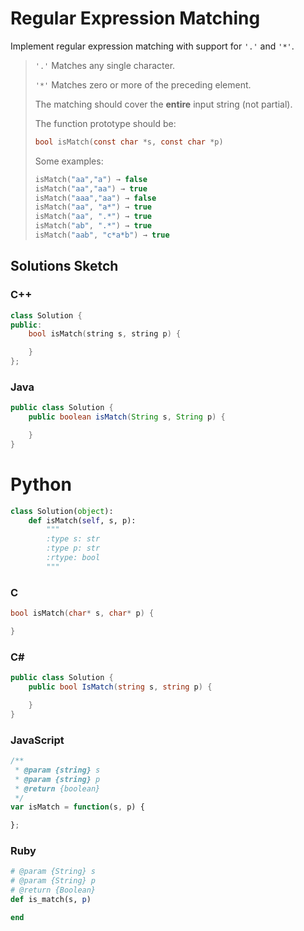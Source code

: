 # Regular Expression Matching

Implement regular expression matching with support for `'.'` and `'*'`.

> `'.'` Matches any single character.
> 
> `'*'` Matches zero or more of the preceding element.
> 
> The matching should cover the **entire** input string (not partial).
> 
> The function prototype should be:
> ```C
> bool isMatch(const char *s, const char *p)
> ```
> 
> Some examples:
> ```C
> isMatch("aa","a") → false
> isMatch("aa","aa") → true
> isMatch("aaa","aa") → false
> isMatch("aa", "a*") → true
> isMatch("aa", ".*") → true
> isMatch("ab", ".*") → true
> isMatch("aab", "c*a*b") → true
> ```

## Solutions Sketch

### C++
```C++
class Solution {
public:
    bool isMatch(string s, string p) {

    }
};
```

### Java
```Java
public class Solution {
    public boolean isMatch(String s, String p) {

    }
}
```

# Python
```Python
class Solution(object):
    def isMatch(self, s, p):
        """
        :type s: str
        :type p: str
        :rtype: bool
        """
```

### C
```C
bool isMatch(char* s, char* p) {

}
```

### C# 
```C#
public class Solution {
    public bool IsMatch(string s, string p) {

    }
}
```

### JavaScript
```JavaScript
/**
 * @param {string} s
 * @param {string} p
 * @return {boolean}
 */
var isMatch = function(s, p) {

};
```

### Ruby
```Ruby
# @param {String} s
# @param {String} p
# @return {Boolean}
def is_match(s, p)

end
```